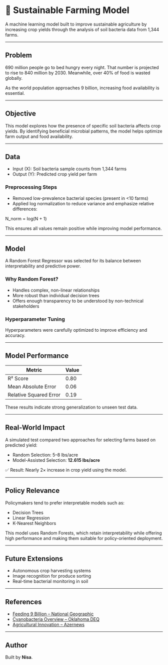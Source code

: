 # 🌱 Sustainable Farming Model

A machine learning model built to improve sustainable agriculture by increasing crop yields through the analysis of soil bacteria data from 1,344 farms.

---

## Problem

690 million people go to bed hungry every night. That number is projected to rise to 840 million by 2030. Meanwhile, over 40% of food is wasted globally.

As the world population approaches 9 billion, increasing food availability is essential.

---

## Objective

This model explores how the presence of specific soil bacteria affects crop yields. By identifying beneficial microbial patterns, the model helps optimize farm output and food availability.

---

## Data

- Input (X): Soil bacteria sample counts from 1,344 farms  
- Output (Y): Predicted crop yield per farm

### Preprocessing Steps

- Removed low-prevalence bacterial species (present in <10 farms)
- Applied log normalization to reduce variance and emphasize relative differences:

N_norm = log(N + 1)

This ensures all values remain positive while improving model performance.

---

## Model

A Random Forest Regressor was selected for its balance between interpretability and predictive power.

### Why Random Forest?

- Handles complex, non-linear relationships
- More robust than individual decision trees
- Offers enough transparency to be understood by non-technical stakeholders

### Hyperparameter Tuning

Hyperparameters were carefully optimized to improve efficiency and accuracy.

---

## Model Performance

| Metric                 | Value  |
|------------------------|--------|
| R² Score               | 0.80   |
| Mean Absolute Error    | 0.06   |
| Relative Squared Error | 0.19   |

These results indicate strong generalization to unseen test data.

---

## Real-World Impact

A simulated test compared two approaches for selecting farms based on predicted yield:

- Random Selection: 5–8 lbs/acre  
- Model-Assisted Selection: **12.615 lbs/acre**

✅ Result: Nearly 2× increase in crop yield using the model.

---

## Policy Relevance

Policymakers tend to prefer interpretable models such as:

- Decision Trees  
- Linear Regression  
- K-Nearest Neighbors

This model uses Random Forests, which retain interpretability while offering high performance and making them suitable for policy-oriented deployment.

---

## Future Extensions

- Autonomous crop harvesting systems  
- Image recognition for produce sorting  
- Real-time bacterial monitoring in soil

---

## References

- [Feeding 9 Billion – National Geographic](https://www.nationalgeographic.com/foodfeatures/feeding-9-billion/)
- [Cyanobacteria Overview – Oklahoma DEQ](https://www.deq.ok.gov/state-environmental-laboratory-services/environmental-public-health-information/harmful-algal-blooms/what-are-cyanobacteria/)
- [Agricultural Innovation – Azernews](https://www.azernews.az/region/135338.html)

---

## Author

Built by **Nisa**.
